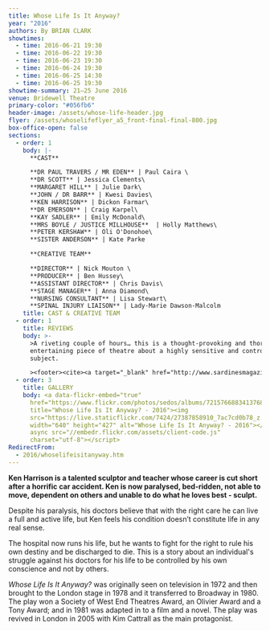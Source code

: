 ```yaml
---
title: Whose Life Is It Anyway?
year: "2016"
authors: By BRIAN CLARK
showtimes:
  - time: 2016-06-21 19:30
  - time: 2016-06-22 19:30
  - time: 2016-06-23 19:30
  - time: 2016-06-24 19:30
  - time: 2016-06-25 14:30
  - time: 2016-06-25 19:30
showtime-summary: 21–25 June 2016
venue: Bridewell Theatre
primary-color: "#056fb6"
header-image: /assets/whose-life-header.jpg
flyer: /assets/whoselifeflyer_a5_front-final-final-800.jpg
box-office-open: false
sections:
  - order: 1
    body: |-
      **CAST**

      **DR PAUL TRAVERS / MR EDEN** | Paul Caira \
      **DR SCOTT** | Jessica Clements\
      **MARGARET HILL** | Julie Dark\
      **JOHN / DR BARR** | Kwesi Davies\
      **KEN HARRISON** | Dickon Farmar\
      **DR EMERSON** | Craig Karpel\
      **KAY SADLER** | Emily McDonald\
      **MRS BOYLE / JUSTICE MILLHOUSE**  | Holly Matthews\
      **PETER KERSHAW** | Oli O'Donohoe\
      **SISTER ANDERSON** | Kate Parke

      **CREATIVE TEAM**

      **DIRECTOR** | Nick Mouton \
      **PRODUCER** | Ben Hussey\
      **ASSISTANT DIRECTOR** | Chris Davis\
      **STAGE MANAGER** | Anna Diamond\
      **NURSING CONSULTANT** | Lisa Stewart\
      **SPINAL INJURY LIAISON** | Lady-Marie Dawson-Malcolm
    title: CAST & CREATIVE TEAM
  - order: 1
    title: REVIEWS
    body: >-
      >A riveting couple of hours… this is a thought-provoking and thoroughly
      entertaining piece of theatre about a highly sensitive and controversial
      subject.

      ><footer><cite><a target="_blank" href="http://www.sardinesmagazine.co.uk/reviews/review.php?REVIEW-Sedos-Whose%20Life%20is%20it%20Anyway?&reviewsID=2450">Whose Life Is It Anyway?, 2016, Sardines</a></cite></footer>
  - order: 3
    title: GALLERY
    body: <a data-flickr-embed="true"
      href="https://www.flickr.com/photos/sedos/albums/72157668834137680"
      title="Whose Life Is It Anyway? - 2016"><img
      src="https://live.staticflickr.com/7424/27387858910_7ac7cd0b78_z.jpg"
      width="640" height="427" alt="Whose Life Is It Anyway? - 2016"></a><script
      async src="//embedr.flickr.com/assets/client-code.js"
      charset="utf-8"></script>
RedirectFrom:
  - 2016/whoselifeisitanyway.htm
---
```

**Ken Harrison is a talented sculptor and teacher whose career is cut short after a horrific car accident. Ken is now paralysed, bed-ridden, not able to move, dependent on others and unable to do what he loves best - sculpt.**

Despite his paralysis, his doctors believe that with the right care he can live a full and active life, but Ken feels his condition doesn’t constitute life in any real sense.

The hospital now runs his life, but he wants to fight for the right to rule his own destiny and be discharged to die. This is a story about an individual's struggle against his doctors for his life to be controlled by his own conscience and not by others.

*Whose Life Is It Anyway?* was originally seen on television in 1972 and then brought to the London stage in 1978 and it transferred to Broadway in 1980. The play won a Society of West End Theatres Award, an Olivier Award and a Tony Award; and in 1981 was adapted in to a film and a novel. The play was revived in London in 2005 with Kim Cattrall as the main protagonist.